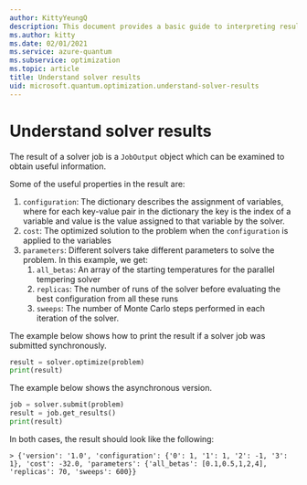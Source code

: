 ```yaml
---
author: KittyYeungQ
description: This document provides a basic guide to interpreting results of optimizations problems solved in Azure Quantum using Python.
ms.author: kitty
ms.date: 02/01/2021
ms.service: azure-quantum
ms.subservice: optimization
ms.topic: article
title: Understand solver results
uid: microsoft.quantum.optimization.understand-solver-results
---
```


# Understand solver results

The result of a solver job is a `JobOutput` object which can be examined to obtain useful information. 

Some of the useful properties in the result are: 
1. `configuration`: The dictionary describes the assignment of variables, where for each key-value pair in the dictionary the key is the index of a variable and value is the value assigned to that variable by the solver.
2. `cost`: The optimized solution to the problem when the `configuration` is applied to the variables
3. `parameters`: Different solvers take different parameters to solve the problem. In this example, we get: 
   1. `all_betas`: An array of the starting temperatures for the parallel tempering solver
   2. `replicas`: The number of runs of the solver before evaluating the best configuration from all these runs
   3. `sweeps`: The number of Monte Carlo steps performed in each iteration of the solver.

The example below shows how to print the result if a solver job was submitted synchronously.
```py
result = solver.optimize(problem)
print(result)
```

The example below shows the asynchronous version.
```py
job = solver.submit(problem)
result = job.get_results()
print(result)
```

In both cases, the result should look like the following:
```output
> {'version': '1.0', 'configuration': {'0': 1, '1': 1, '2': -1, '3': 1}, 'cost': -32.0, 'parameters': {'all_betas': [0.1,0.5,1,2,4], 'replicas': 70, 'sweeps': 600}}
```